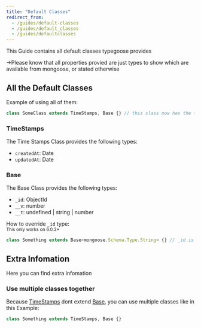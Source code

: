 ```yaml
---
title: "Default Classes"
redirect_from:
  - /guides/default-classes
  - /guides/default_classes
  - /guides/defaultclasses
---
```


This Guide contains all default classes typegoose provides

->Please know that all properties provied are just types to show which are available from mongoose, or stated otherwise

## All the Default Classes

Example of using all of them:

```ts
class SomeClass extends TimeStamps, Base {} // this class now has the types of "TimeStamps" & "Base"
```

### TimeStamps

The Time Stamps Class provides the following types:

- `createdAt`: Date
- `updatedAt`: Date

### Base

The Base Class provides the following types:

- `_id`: ObjectId
- `__v`: number
- `__t`: undefined \| string \| number

How to override `_id` type:  
<sub>This only works on 6.0.2+</sub>

```ts
class Something extends Base<mongoose.Schema.Type.String> {} // _id is now of type "String" (from mongoose)
```

## Extra Infomation

Here you can find extra infomation

### Use multiple classes together

Because [TimeStamps](#timestamps) dont extend [Base](#base), you can use multiple classes like in this Example:

```ts
class Something extends TimeStamps, Base {}
```
